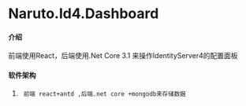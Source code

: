 # Naruto.Id4.Dashboard

#### 介绍
前端使用React，后端使用.Net Core 3.1 来操作IdentityServer4的配置面板

#### 软件架构
1.      前端 react+antd ,后端.net core +mongodb来存储数据
